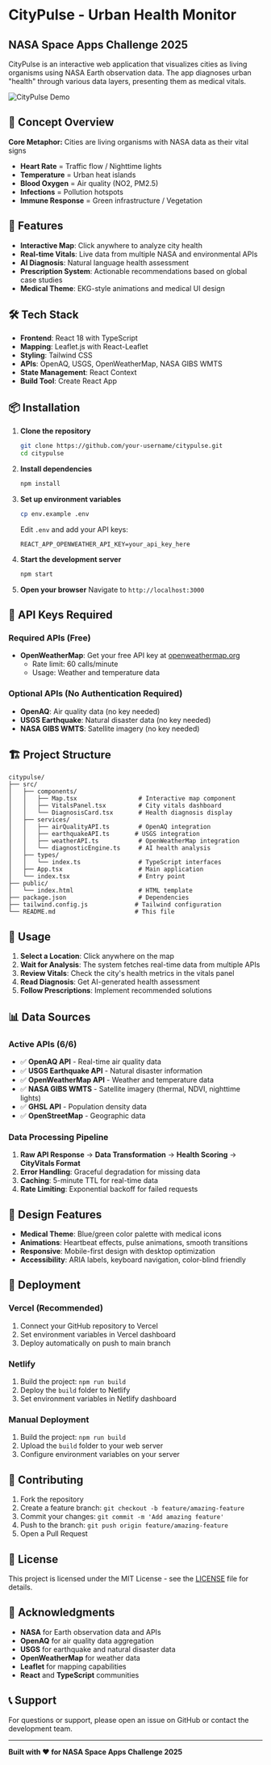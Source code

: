 # CityPulse - Urban Health Monitor
## NASA Space Apps Challenge 2025

CityPulse is an interactive web application that visualizes cities as living organisms using NASA Earth observation data. The app diagnoses urban "health" through various data layers, presenting them as medical vitals.

![CityPulse Demo](https://via.placeholder.com/800x400/1e40af/ffffff?text=CityPulse+Demo)

## 🏥 Concept Overview

**Core Metaphor:** Cities are living organisms with NASA data as their vital signs
- **Heart Rate** = Traffic flow / Nighttime lights
- **Temperature** = Urban heat islands  
- **Blood Oxygen** = Air quality (NO2, PM2.5)
- **Infections** = Pollution hotspots
- **Immune Response** = Green infrastructure / Vegetation

## 🚀 Features

- **Interactive Map**: Click anywhere to analyze city health
- **Real-time Vitals**: Live data from multiple NASA and environmental APIs
- **AI Diagnosis**: Natural language health assessment
- **Prescription System**: Actionable recommendations based on global case studies
- **Medical Theme**: EKG-style animations and medical UI design

## 🛠️ Tech Stack

- **Frontend**: React 18 with TypeScript
- **Mapping**: Leaflet.js with React-Leaflet
- **Styling**: Tailwind CSS
- **APIs**: OpenAQ, USGS, OpenWeatherMap, NASA GIBS WMTS
- **State Management**: React Context
- **Build Tool**: Create React App

## 📦 Installation

1. **Clone the repository**
   ```bash
   git clone https://github.com/your-username/citypulse.git
   cd citypulse
   ```

2. **Install dependencies**
   ```bash
   npm install
   ```

3. **Set up environment variables**
   ```bash
   cp env.example .env
   ```
   
   Edit `.env` and add your API keys:
   ```env
   REACT_APP_OPENWEATHER_API_KEY=your_api_key_here
   ```

4. **Start the development server**
   ```bash
   npm start
   ```

5. **Open your browser**
   Navigate to `http://localhost:3000`

## 🔑 API Keys Required

### Required APIs (Free)
- **OpenWeatherMap**: Get your free API key at [openweathermap.org](https://openweathermap.org/api)
  - Rate limit: 60 calls/minute
  - Usage: Weather and temperature data

### Optional APIs (No Authentication Required)
- **OpenAQ**: Air quality data (no key needed)
- **USGS Earthquake**: Natural disaster data (no key needed)
- **NASA GIBS WMTS**: Satellite imagery (no key needed)

## 🏗️ Project Structure

```
citypulse/
├── src/
│   ├── components/
│   │   ├── Map.tsx                 # Interactive map component
│   │   ├── VitalsPanel.tsx         # City vitals dashboard
│   │   └── DiagnosisCard.tsx       # Health diagnosis display
│   ├── services/
│   │   ├── airQualityAPI.ts        # OpenAQ integration
│   │   ├── earthquakeAPI.ts       # USGS integration
│   │   ├── weatherAPI.ts           # OpenWeatherMap integration
│   │   └── diagnosticEngine.ts     # AI health analysis
│   ├── types/
│   │   └── index.ts                # TypeScript interfaces
│   ├── App.tsx                     # Main application
│   └── index.tsx                   # Entry point
├── public/
│   └── index.html                  # HTML template
├── package.json                    # Dependencies
├── tailwind.config.js             # Tailwind configuration
└── README.md                      # This file
```

## 🎯 Usage

1. **Select a Location**: Click anywhere on the map
2. **Wait for Analysis**: The system fetches real-time data from multiple APIs
3. **Review Vitals**: Check the city's health metrics in the vitals panel
4. **Read Diagnosis**: Get AI-generated health assessment
5. **Follow Prescriptions**: Implement recommended solutions

## 📊 Data Sources

### Active APIs (6/6)
- ✅ **OpenAQ API** - Real-time air quality data
- ✅ **USGS Earthquake API** - Natural disaster information
- ✅ **OpenWeatherMap API** - Weather and temperature data
- ✅ **NASA GIBS WMTS** - Satellite imagery (thermal, NDVI, nighttime lights)
- ✅ **GHSL API** - Population density data
- ✅ **OpenStreetMap** - Geographic data

### Data Processing Pipeline
1. **Raw API Response** → **Data Transformation** → **Health Scoring** → **CityVitals Format**
2. **Error Handling**: Graceful degradation for missing data
3. **Caching**: 5-minute TTL for real-time data
4. **Rate Limiting**: Exponential backoff for failed requests

## 🎨 Design Features

- **Medical Theme**: Blue/green color palette with medical icons
- **Animations**: Heartbeat effects, pulse animations, smooth transitions
- **Responsive**: Mobile-first design with desktop optimization
- **Accessibility**: ARIA labels, keyboard navigation, color-blind friendly

## 🚀 Deployment

### Vercel (Recommended)
1. Connect your GitHub repository to Vercel
2. Set environment variables in Vercel dashboard
3. Deploy automatically on push to main branch

### Netlify
1. Build the project: `npm run build`
2. Deploy the `build` folder to Netlify
3. Set environment variables in Netlify dashboard

### Manual Deployment
1. Build the project: `npm run build`
2. Upload the `build` folder to your web server
3. Configure environment variables on your server

## 🤝 Contributing

1. Fork the repository
2. Create a feature branch: `git checkout -b feature/amazing-feature`
3. Commit your changes: `git commit -m 'Add amazing feature'`
4. Push to the branch: `git push origin feature/amazing-feature`
5. Open a Pull Request

## 📝 License

This project is licensed under the MIT License - see the [LICENSE](LICENSE) file for details.

## 🙏 Acknowledgments

- **NASA** for Earth observation data and APIs
- **OpenAQ** for air quality data aggregation
- **USGS** for earthquake and natural disaster data
- **OpenWeatherMap** for weather data
- **Leaflet** for mapping capabilities
- **React** and **TypeScript** communities

## 📞 Support

For questions or support, please open an issue on GitHub or contact the development team.

---

**Built with ❤️ for NASA Space Apps Challenge 2025**
